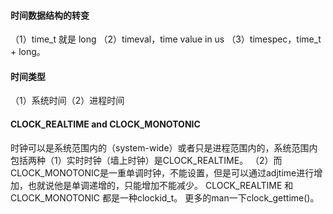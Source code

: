 #### 时间数据结构的转变
（1）time_t 就是 long （2）timeval，time value in us （3）timespec，time_t + long。

#### 时间类型
（1）系统时间（2）进程时间

#### CLOCK_REALTIME and CLOCK_MONOTONIC

时钟可以是系统范围内的（system-wide）或者只是进程范围内的，系统范围内包括两种（1）实时时钟（墙上时钟）是CLOCK_REALTIME。
（2）而CLOCK_MONOTONIC是一重单调时钟，不能设置，但是可以通过adjtime进行增加，也就说他是单调递增的，只能增加不能减少。
CLOCK_REALTIME 和 CLOCK_MONOTONIC 都是一种clockid_t。
更多的man一下clock_gettime()。
